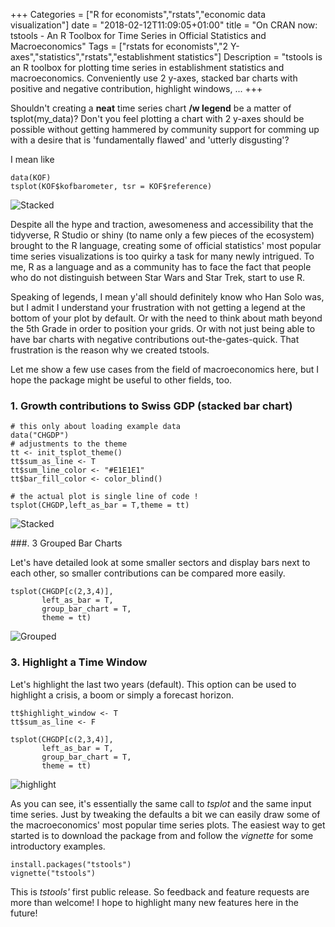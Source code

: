 +++
Categories = ["R for economists","rstats","economic data visualization"]
date = "2018-02-12T11:09:05+01:00"
title = "On CRAN now: tstools - An R Toolbox for Time Series in Official Statistics and Macroeconomics"
Tags = ["rstats for economists","2 Y-axes","statistics","rstats","establishment statistics"]
Description = "tstools is an R toolbox for plotting time series in establishment statistics and macroeconomics. Conveniently use 2 y-axes, stacked bar charts with positive and negative contribution, highlight windows, ... 
+++


Shouldn't creating a **neat** time series chart **/w legend** be a matter of tsplot(my_data)? Don't you feel plotting a chart with 2 y-axes should be possible without getting hammered by community support for comming up with a desire that is 'fundamentally flawed' and 'utterly disgusting'? 


<!-- more -->

I mean like

```
data(KOF)
tsplot(KOF$kofbarometer, tsr = KOF$reference)
```

![Stacked](/images/baro_w_reference.png)

Despite all the hype and traction, awesomeness and accessibility that the tidyverse, R Studio or shiny (to name only a few pieces of the ecosystem) brought to the R language, creating some of official statistics' most popular time series visualizations is too quirky a task for many newly intrigued. To me, R as a language and as a community has to face the fact that people who do not distinguish between Star Wars and Star Trek, start to use R.

Speaking of legends, I mean y'all should definitely know who Han Solo was, but I admit I understand your frustration with not getting a legend at the bottom of your plot by default. Or with the need to think about math beyond the 5th Grade in order to position your grids. Or with not just being able to have bar charts with negative contributions out-the-gates-quick. That frustration is the reason why we created tstools. 

Let me show a few use cases from the field of macroeconomics here, but I hope the package might be useful to other fields, too. 

### 1. Growth contributions to Swiss GDP (stacked bar chart)

```
# this only about loading example data
data("CHGDP")
# adjustments to the theme
tt <- init_tsplot_theme()
tt$sum_as_line <- T
tt$sum_line_color <- "#E1E1E1"
tt$bar_fill_color <- color_blind()

# the actual plot is single line of code ! 
tsplot(CHGDP,left_as_bar = T,theme = tt)

```  

![Stacked](/images/stacked_bar_gdp.png)


###. 3 Grouped Bar Charts

Let's have detailed look at some smaller sectors and display bars next to 
each other, so smaller contributions can be compared more easily.

```
tsplot(CHGDP[c(2,3,4)],
	   left_as_bar = T,
       group_bar_chart = T,
       theme = tt)

```



![Grouped](/images/grouped_bar_chart_gdp.png)




### 3. Highlight a Time Window

Let's highlight the last two years (default). This option can be used 
to highlight a crisis, a boom or simply a forecast horizon. 

```
tt$highlight_window <- T
tt$sum_as_line <- F

tsplot(CHGDP[c(2,3,4)],
	   left_as_bar = T,
       group_bar_chart = T,
       theme = tt)

```

![highlight](/images/highlight_window.png)


As you can see, it's essentially the same call to *tsplot* and the same input time series. Just by tweaking the defaults a bit we can easily draw some of the macroeconomics' most popular time series plots. The easiest way to get started is to download the package from and follow the *vignette* for some introductory examples. 

```
install.packages("tstools")
vignette("tstools")

```

This is *tstools'* first public release. So feedback and feature requests are more than welcome! I hope to highlight many new features here in the future! 

